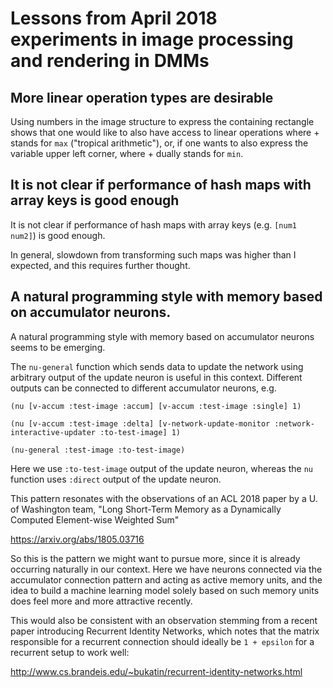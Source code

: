 # Lessons from April 2018 experiments in image processing and rendering in DMMs

## More linear operation types are desirable

Using numbers in the image structure to express the containing rectangle shows that
one would like to also have access to linear operations where + stands for `max`
("tropical arithmetic"), or, if one wants to also express the variable upper left
corner, where + dually stands for `min`.

## It is not clear if performance of hash maps with array keys is good enough

It is not clear if performance of hash maps with array keys (e.g. `[num1 num2]`)
is good enough.

In general, slowdown from transforming such maps was higher than I expected, and
this requires further thought.

## A natural programming style with memory based on accumulator neurons.

A natural programming style with memory based on accumulator neurons seems
to be emerging. 

The `nu-general` function which sends data to update the network using 
arbitrary output of the update neuron is useful in this context.
Different outputs can be connected to different accumulator neurons, e.g.

`(nu [v-accum :test-image :accum] [v-accum :test-image :single] 1)`

`(nu [v-accum :test-image :delta] [v-network-update-monitor :network-interactive-updater :to-test-image] 1)`

`(nu-general :test-image :to-test-image)`

Here we use `:to-test-image` output of the update neuron, whereas the `nu` function
uses `:direct` output of the update neuron.

This pattern resonates with the observations of an ACL 2018 paper by a U. of Washington team,
"Long Short-Term Memory as a Dynamically Computed Element-wise Weighted Sum"

https://arxiv.org/abs/1805.03716

So this is the pattern we might want to pursue more, since it is already occurring
naturally in our context. Here we have neurons connected via the accumulator connection pattern
and acting as active memory units, and the idea to build a machine learning model solely based 
on such memory units does feel more and more attractive recently.

This would also be consistent with an observation stemming
from a recent paper introducing Recurrent Identity Networks, which notes that the
matrix responsible for a recurrent connection should ideally be `1 + epsilon` for a 
recurrent setup to work well:

http://www.cs.brandeis.edu/~bukatin/recurrent-identity-networks.html
